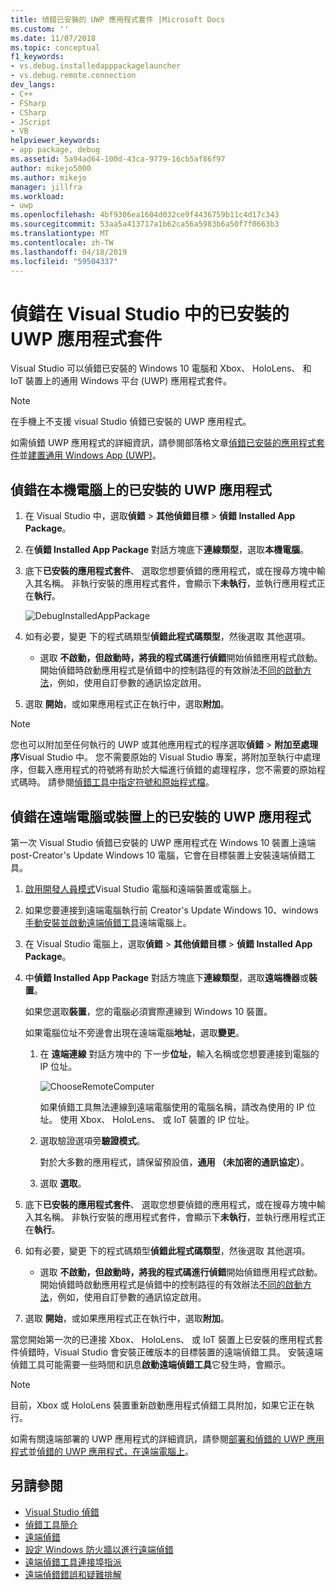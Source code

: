 ```yaml
---
title: 偵錯已安裝的 UWP 應用程式套件 |Microsoft Docs
ms.custom: ''
ms.date: 11/07/2018
ms.topic: conceptual
f1_keywords:
- vs.debug.installedapppackagelauncher
- vs.debug.remote.connection
dev_langs:
- C++
- FSharp
- CSharp
- JScript
- VB
helpviewer_keywords:
- app package, debug
ms.assetid: 5a94ad64-100d-43ca-9779-16cb5af86f97
author: mikejo5000
ms.author: mikejo
manager: jillfra
ms.workload:
- uwp
ms.openlocfilehash: 4bf9306ea1604d032ce9f4436759b11c4d17c343
ms.sourcegitcommit: 53aa5a413717a1b62ca56a5983b6a50f7f0663b3
ms.translationtype: MT
ms.contentlocale: zh-TW
ms.lasthandoff: 04/18/2019
ms.locfileid: "59504337"
---
```

# <a name="debug-an-installed-uwp-app-package-in-visual-studio"></a>偵錯在 Visual Studio 中的已安裝的 UWP 應用程式套件

Visual Studio 可以偵錯已安裝的 Windows 10 電腦和 Xbox、 HoloLens、 和 IoT 裝置上的通用 Windows 平台 (UWP) 應用程式套件。

>[!NOTE]
>在手機上不支援 visual Studio 偵錯已安裝的 UWP 應用程式。

如需偵錯 UWP 應用程式的詳細資訊，請參閱部落格文章[偵錯已安裝的應用程式套件](https://devblogs.microsoft.com/devops/updates-for-debugging-installed-app-packages-in-visual-studio-2015-update-2/)並[建置通用 Windows App (UWP)](https://devblogs.microsoft.com/visualstudio/universal-windows-apps-targeting-windows-10-anniversary-sdk/)。

## <a name="debug-an-installed-uwp-app-on-a-local-machine"></a>偵錯在本機電腦上的已安裝的 UWP 應用程式

1. 在 Visual Studio 中，選取**偵錯** > **其他偵錯目標** > **偵錯 Installed App Package**。

1. 在**偵錯 Installed App Package**  對話方塊底下**連線類型**，選取**本機電腦**。

1. 底下**已安裝的應用程式套件**、 選取您想要偵錯的應用程式，或在搜尋方塊中輸入其名稱。 非執行安裝的應用程式套件，會顯示下**未執行**，並執行應用程式正在**執行**。

   ![DebugInstalledAppPackage](../debugger/media/debug-installed-app-pkg.png "DebugInstalledAppPackage")

1. 如有必要，變更  下的程式碼類型**偵錯此程式碼類型**，然後選取 其他選項。
   - 選取 **不啟動，但啟動時，將我的程式碼進行偵錯**開始偵錯應用程式啟動。 開始偵錯時啟動應用程式是偵錯中的控制路徑的有效辦法[不同的啟動方法](/windows/uwp/xbox-apps/automate-launching-uwp-apps)，例如，使用自訂參數的通訊協定啟用。

1. 選取 **開始**，或如果應用程式正在執行中，選取**附加**。

> [!NOTE]
> 您也可以附加至任何執行的 UWP 或其他應用程式的程序選取**偵錯** > **附加至處理序**Visual Studio 中。 您不需要原始的 Visual Studio 專案，將附加至執行中處理序，但載入應用程式的符號將有助於大幅進行偵錯的處理程序，您不需要的原始程式碼時。 請參閱[偵錯工具中指定符號和原始程式檔](specify-symbol-dot-pdb-and-source-files-in-the-visual-studio-debugger.md)。

## <a name="remote"></a> 偵錯在遠端電腦或裝置上的已安裝的 UWP 應用程式

第一次 Visual Studio 偵錯已安裝的 UWP 應用程式在 Windows 10 裝置上遠端 post-Creator's Update Windows 10 電腦，它會在目標裝置上安裝遠端偵錯工具。

1. [啟用開發人員模式](/windows/uwp/get-started/enable-your-device-for-development)Visual Studio 電腦和遠端裝置或電腦上。

1. 如果您要連接到遠端電腦執行前 Creator's Update Windows 10、windows[手動安裝並啟動遠端偵錯工具](../debugger/remote-debugging.md)遠端電腦上。

1. 在 Visual Studio 電腦上，選取**偵錯** > **其他偵錯目標** > **偵錯 Installed App Package**。

1. 中**偵錯 Installed App Package**  對話方塊底下**連線類型**，選取**遠端機器**或**裝置**。

   如果您選取**裝置**，您的電腦必須實際連線到 Windows 10 裝置。

   如果電腦位址不旁邊會出現在遠端電腦**地址**，選取**變更**。

   1. 在 **遠端連線** 對話方塊中的 下一步**位址**，輸入名稱或您想要連接到電腦的 IP 位址。

      ![ChooseRemoteComputer](../debugger/media/debug-remote-app-pkg.png "ChooseRemoteComputer")

      如果偵錯工具無法連線到遠端電腦使用的電腦名稱，請改為使用的 IP 位址。 使用 Xbox、 HoloLens、 或 IoT 裝置的 IP 位址。
   1. 選取驗證選項旁**驗證模式**。

      對於大多數的應用程式，請保留預設值，**通用 （未加密的通訊協定）**。
   1. 選取 **選取**。

1. 底下**已安裝的應用程式套件**、 選取您想要偵錯的應用程式，或在搜尋方塊中輸入其名稱。 非執行安裝的應用程式套件，會顯示下**未執行**，並執行應用程式正在**執行**。

1. 如有必要，變更  下的程式碼類型**偵錯此程式碼類型**，然後選取 其他選項。
   - 選取 **不啟動，但啟動時，將我的程式碼進行偵錯**開始偵錯應用程式啟動。 開始偵錯時啟動應用程式是偵錯中的控制路徑的有效辦法[不同的啟動方法](/windows/uwp/xbox-apps/automate-launching-uwp-apps)，例如，使用自訂參數的通訊協定啟用。

1. 選取 **開始**，或如果應用程式正在執行中，選取**附加**。

當您開始第一次的已連接 Xbox、 HoloLens、 或 IoT 裝置上已安裝的應用程式套件偵錯時，Visual Studio 會安裝正確版本的目標裝置的遠端偵錯工具。 安裝遠端偵錯工具可能需要一些時間和訊息**啟動遠端偵錯工具**它發生時，會顯示。

>[!NOTE]
>目前，Xbox 或 HoloLens 裝置重新啟動應用程式偵錯工具附加，如果它正在執行。

如需有關遠端部署的 UWP 應用程式的詳細資訊，請參閱[部署和偵錯的 UWP 應用程式](/windows/uwp/debug-test-perf/deploying-and-debugging-uwp-apps#advanced-remote-deployment-options)並[偵錯的 UWP 應用程式，在遠端電腦上](run-windows-store-apps-on-a-remote-machine.md)。

## <a name="see-also"></a>另請參閱

- [Visual Studio 偵錯](../debugger/index.md)
- [偵錯工具簡介](../debugger/debugger-feature-tour.md)
- [遠端偵錯](../debugger/remote-debugging.md)
- [設定 Windows 防火牆以進行遠端偵錯](../debugger/configure-the-windows-firewall-for-remote-debugging.md)
- [遠端偵錯工具連接埠指派](../debugger/remote-debugger-port-assignments.md)
- [遠端偵錯錯誤和疑難排解](../debugger/remote-debugging-errors-and-troubleshooting.md)